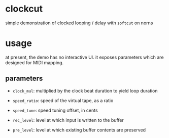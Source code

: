 # clockcut

simple demonstration of clocked looping / delay with `softcut` on norns

# usage

at present, the demo has no interactive UI. it exposes parameters which are designed for MIDI mapping.

## parameters

- `clock_mul`: multiplied by the clock beat duration to yield loop duration

- `speed_ratio`: speed of the virtual tape, as a ratio

- `speed_tune`: speed tuning offset, in cents

- `rec_level`: level at which input is written to the buffer

- `pre_level`: level at which existing buffer contents are preserved